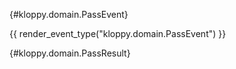 [](){#kloppy.domain.PassEvent}

{{ render_event_type("kloppy.domain.PassEvent") }}

[](){#kloppy.domain.PassResult}
